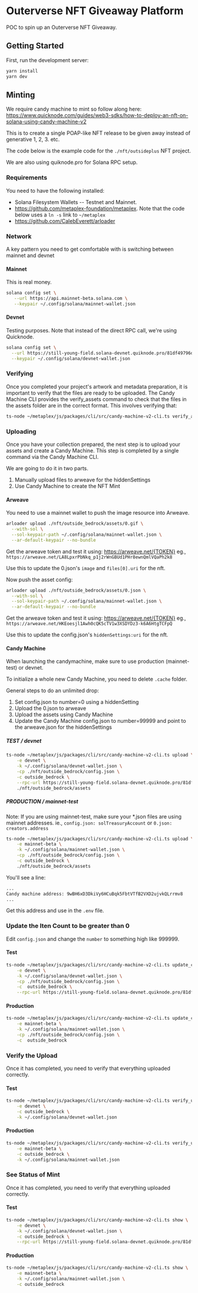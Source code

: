 # Outerverse NFT Giveaway Platform

POC to spin up an Outerverse NFT Giveaway.

## Getting Started

First, run the development server:

```bash
yarn install
yarn dev
```


## Minting

We require candy machine to mint so follow along here:
https://www.quicknode.com/guides/web3-sdks/how-to-deploy-an-nft-on-solana-using-candy-machine-v2

This is to create a single POAP-like NFT release to be given away instead of generative 1, 2, 3. etc.

The code below is the example code for the `./nft/outsideplus` NFT project.

We are also using quiknode.pro for Solana RPC setup.

### Requirements

You need to have the following installed:
* Solana Filesystem Wallets -- Testnet and Mainnet.
* https://github.com/metaplex-foundation/metaplex.  Note that the code below uses a `ln -s` link to `~/metaplex`
* https://github.com/CalebEverett/arloader


### Network

A key pattern you need to get comfortable with is switching between mainnet and devnet

#### Mainnet

This is real money.

```bash
solana config set \
   --url https://api.mainnet-beta.solana.com \
   --keypair ~/.config/solana/mainnet-wallet.json
```

#### Devnet

Testing purposes. 
Note that instead of the direct RPC call, we're using Quicknode.

```bash
solana config set \
  --url https://still-young-field.solana-devnet.quiknode.pro/81df49796d09f840779524549a89c1d8c9eefb42/ \
  --keypair ~/.config/solana/devnet-wallet.json
```

### Verifying
Once you completed your project's artwork and metadata preparation, it is important to verify that the files are ready to be uploaded. The Candy Machine CLI provides the verify_assets command to check that the files in the assets folder are in the correct format. This involves verifying that:

```bash
ts-node ~/metaplex/js/packages/cli/src/candy-machine-v2-cli.ts verify_assets ./nft/outside_bedrock/assets
```

### Uploading
Once you have your collection prepared, the next step is to upload your assets and create a Candy Machine. 
This step is completed by a single command via the Candy Machine CLI.

We are going to do it in two parts. 
1. Manually upload files to arweave for the hiddenSettings
2. Use Candy Machine to create the NFT Mint

#### Arweave

You need to use a mainnet wallet to push the image resource into Arweave.

```bash
arloader upload ./nft/outside_bedrock/assets/0.gif \
  --with-sol \
  --sol-keypair-path ~/.config/solana/mainnet-wallet.json \
  --ar-default-keypair --no-bundle
```

Get the arweave token and test it using: https://arweave.net/{TOKEN}
eg., `https://arweave.net/LA8LpxrPbNkq_p1j2rWnGBUd1PHr8ewnQmlVQaPh2k8`

Use this to update the 0.json's `image` and `files[0].uri` for the nft.

Now push the asset config:

```bash
arloader upload ./nft/outside_bedrock/assets/0.json \
  --with-sol \
  --sol-keypair-path ~/.config/solana/mainnet-wallet.json \
  --ar-default-keypair --no-bundle
```

Get the arweave token and test it using: https://arweave.net/{TOKEN}
eg., `https://arweave.net/HKEoesjl1Awh0cQK5cTV1w3XSDYDz3-k6A6HtgTCFpQ`

Use this to update the config.json's `hiddenSettings:uri` for the nft.

#### Candy Machine

When launching the candymachine, make sure to use production (mainnet-test) or devnet.

To initialize a whole new Candy Machine, you need to delete `.cache` folder.

General steps to do an unlimited drop:
1. Set config.json to number=0 using a hiddenSetting
2. Upload the 0.json to arweave
3. Upload the assets using Candy Machine
4. Update the Candy Machine config.json to number=99999 and point to the arweave.json for the hiddenSettings

##### TEST / devnet
```bash
ts-node ~/metaplex/js/packages/cli/src/candy-machine-v2-cli.ts upload \
    -e devnet \
    -k ~/.config/solana/devnet-wallet.json \
    -cp ./nft/outside_bedrock/config.json \
    -c outside_bedrock \
    --rpc-url https://still-young-field.solana-devnet.quiknode.pro/81df49796d09f840779524549a89c1d8c9eefb42/ \
    ./nft/outside_bedrock/assets
```

##### PRODUCTION / mainnet-test

Note: If you are using mainnet-test, make sure your *.json files are using mainnet addresses. 
ie., `config.json: solTreasuryAccount` or `0.json: creators.address`

```bash
ts-node ~/metaplex/js/packages/cli/src/candy-machine-v2-cli.ts upload \
    -e mainnet-beta \
    -k ~/.config/solana/mainnet-wallet.json \
    -cp ./nft/outside_bedrock/config.json \
    -c outside_bedrock \
    ./nft/outside_bedrock/assets
```

You'll see a line:

```bash
...
Candy machine address: 9wBH6xD3DkiVy6HCuBqk5FbtVTfB2VXD2ujvkQLrrmv8
...
```
Get this address and use in the `.env` file.


### Update the Iten Count to be greater than 0

Edit `config.json` and change the `number` to something high like 999999.

#### Test
```bash
ts-node ~/metaplex/js/packages/cli/src/candy-machine-v2-cli.ts update_candy_machine \
    -e devnet \
    -k ~/.config/solana/devnet-wallet.json \
    -cp ./nft/outside_bedrock/config.json \
    -c  outside_bedrock \
    --rpc-url https://still-young-field.solana-devnet.quiknode.pro/81df49796d09f840779524549a89c1d8c9eefb42/ 
```
  
#### Production
```bash
ts-node ~/metaplex/js/packages/cli/src/candy-machine-v2-cli.ts update_candy_machine \
    -e mainnet-beta \
    -k ~/.config/solana/mainnet-wallet.json \
    -cp ./nft/outside_bedrock/config.json \
    -c  outside_bedrock
```
  

### Verify the Upload
Once it has completed, you need to verify that everything uploaded correctly.

#### Test
```bash
ts-node ~/metaplex/js/packages/cli/src/candy-machine-v2-cli.ts verify_upload \
    -e devnet \
    -c outside_bedrock \
    -k ~/.config/solana/devnet-wallet.json
```

#### Production
```bash
ts-node ~/metaplex/js/packages/cli/src/candy-machine-v2-cli.ts verify_upload \
    -e mainnet-beta \
    -c outside_bedrock \
    -k ~/.config/solana/mainnet-wallet.json
```

### See Status of Mint
Once it has completed, you need to verify that everything uploaded correctly.

#### Test
```bash
ts-node ~/metaplex/js/packages/cli/src/candy-machine-v2-cli.ts show \
    -e devnet \
    -k ~/.config/solana/devnet-wallet.json \
    -c outside_bedrock \
    --rpc-url https://still-young-field.solana-devnet.quiknode.pro/81df49796d09f840779524549a89c1d8c9eefb42/ 
```

#### Production
```bash
ts-node ~/metaplex/js/packages/cli/src/candy-machine-v2-cli.ts show \
    -e mainnet-beta \
    -k ~/.config/solana/mainnet-wallet.json \
    -c outside_bedrock 
```